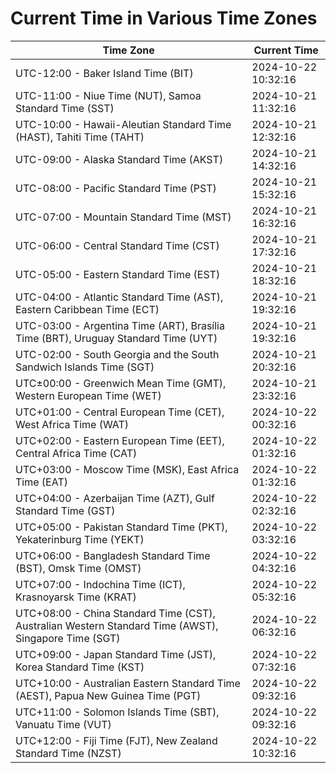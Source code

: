 # Current Time in Various Time Zones

| Time Zone | Current Time |
|-----------|--------------|
| UTC-12:00 - Baker Island Time (BIT) | 2024-10-22 10:32:16 |
| UTC-11:00 - Niue Time (NUT), Samoa Standard Time (SST) | 2024-10-21 11:32:16 |
| UTC-10:00 - Hawaii-Aleutian Standard Time (HAST), Tahiti Time (TAHT) | 2024-10-21 12:32:16 |
| UTC-09:00 - Alaska Standard Time (AKST) | 2024-10-21 14:32:16 |
| UTC-08:00 - Pacific Standard Time (PST) | 2024-10-21 15:32:16 |
| UTC-07:00 - Mountain Standard Time (MST) | 2024-10-21 16:32:16 |
| UTC-06:00 - Central Standard Time (CST) | 2024-10-21 17:32:16 |
| UTC-05:00 - Eastern Standard Time (EST) | 2024-10-21 18:32:16 |
| UTC-04:00 - Atlantic Standard Time (AST), Eastern Caribbean Time (ECT) | 2024-10-21 19:32:16 |
| UTC-03:00 - Argentina Time (ART), Brasília Time (BRT), Uruguay Standard Time (UYT) | 2024-10-21 19:32:16 |
| UTC-02:00 - South Georgia and the South Sandwich Islands Time (SGT) | 2024-10-21 20:32:16 |
| UTC±00:00 - Greenwich Mean Time (GMT), Western European Time (WET) | 2024-10-21 23:32:16 |
| UTC+01:00 - Central European Time (CET), West Africa Time (WAT) | 2024-10-22 00:32:16 |
| UTC+02:00 - Eastern European Time (EET), Central Africa Time (CAT) | 2024-10-22 01:32:16 |
| UTC+03:00 - Moscow Time (MSK), East Africa Time (EAT) | 2024-10-22 01:32:16 |
| UTC+04:00 - Azerbaijan Time (AZT), Gulf Standard Time (GST) | 2024-10-22 02:32:16 |
| UTC+05:00 - Pakistan Standard Time (PKT), Yekaterinburg Time (YEKT) | 2024-10-22 03:32:16 |
| UTC+06:00 - Bangladesh Standard Time (BST), Omsk Time (OMST) | 2024-10-22 04:32:16 |
| UTC+07:00 - Indochina Time (ICT), Krasnoyarsk Time (KRAT) | 2024-10-22 05:32:16 |
| UTC+08:00 - China Standard Time (CST), Australian Western Standard Time (AWST), Singapore Time (SGT) | 2024-10-22 06:32:16 |
| UTC+09:00 - Japan Standard Time (JST), Korea Standard Time (KST) | 2024-10-22 07:32:16 |
| UTC+10:00 - Australian Eastern Standard Time (AEST), Papua New Guinea Time (PGT) | 2024-10-22 09:32:16 |
| UTC+11:00 - Solomon Islands Time (SBT), Vanuatu Time (VUT) | 2024-10-22 09:32:16 |
| UTC+12:00 - Fiji Time (FJT), New Zealand Standard Time (NZST) | 2024-10-22 10:32:16 |
